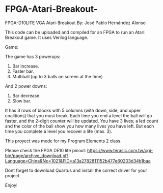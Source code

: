 # FPGA-Atari-Breakout-

FPGA-D10LITE VGA Atari-Breakout
By: José Pablo Hernández Alonso

This code can be uploaded and compiled for an FPGA to run an Atari Breakout game. It uses Verilog language.

Game:

The game has 3 powerups:
1. Bar increase.
2. Faster bar.
3. Multiball (up to 3 balls on screen at the time)

And 2 power downs:
1. Bar decrease.
2. Slow bar.

It has 3 rows of blocks with 5 columns (with down, side, and upper coalitions) that you must break.
Each time you end a level the ball will go faster, and the 2-digit counter will be updated.
You have 3 lives; a led count and the color of the ball show you how many lives you have left. But each time you complete a level you recover a life (max. 3).

This proyect was mede for my Program Elements 2 class.

Please check the FPGA DE10 lite pinout: https://www.terasic.com.tw/cgi-bin/page/archive_download.pl?Language=China&No=1021&FID=a13a2782811152b477e60203d34b1baa

Dont forget to download Quartus and install the correct driver for your project.

Enjoy!